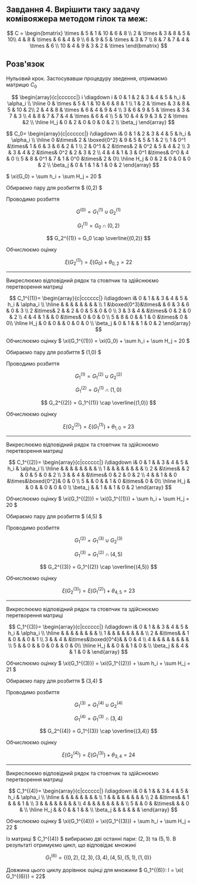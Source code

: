 ## Завдання 4. Вирішити таку задачу комівояжера методом гілок та меж:

$$
C = \begin{bmatrix}
    \times & 5 & 1 & 10 & 6 & 8 \\
    2 & \times & 3 & 8 & 5 & 10\\
    4 & 8 & \times & 6 & 4 & 9 \\
    6 & 9 & 5 & \times & 3 & 7 \\
    8 & 7 & 7 & 4 & \times & 6 \\
    10 & 4 & 9 & 3 & 2 & \times
\end{bmatrix}
$$

## Розв'язок

Нульовий крок. Застосувавши процедуру зведення, отримаємо матрицю $C_0$

$$
\begin{array}{c|cccccc|}
    i \diagdown i & 0 & 1 & 2 & 3 & 4 & 5 & h_i & \alpha_i \\ \hline
    0 & \times & 5 & 1 & 10 & 6 & 8 & 1 \\
    1 & 2 & \times & 3 & 8 & 5 & 10 & 2\\
    2 & 4 & 8 & \times & 6 & 4 & 9 & 4 \\
    3 & 6 & 9 & 5 & \times & 3 & 7 & 3 \\
    4 & 8 & 7 & 7 & 4 & \times & 6 & 4 \\
    5 & 10 & 4 & 9 & 3 & 2 & \times &2 \\ \hline
H_j & 0    & 2    & 0    & 0    & 0    & 2  \\ \beta_j 
\end{array}
$$

$$ C_0=
\begin{array}{c|cccccc|}
i\diagdown i& 0 & 1 & 2 & 3 & 4 & 5 & h_i & \alpha_i \\ \hline
0   &\times& 2    & \boxed{0^2}    & 9    & 5    & 5    & 1 & 2 \\
1   & 0^1  &\times& 1    & 6    & 3    & 6    & 2 & 1 \\
2   & 0^1    & 2    &\times& 2    & 0^2    & 5    & 4 & 2 \\
3   & 3    & 4    & 2    &\times& 0^2    & 2    & 3 & 2 \\
4   & 4    & 1    & 3    & 0^1    &\times& 0^0    & 4 & 0 \\
5   & 8    & 0^1    & 7    & 1    & 0^0    &\times& 2 & 0\\ \hline
H_j & 0    & 2    & 0    & 0    & 0    & 2  \\ \beta_j 
    & 0    & 1    & 1    & 1    & 0    & 2     
\end{array}
$$

$ \xi(G_0) = \sum h_i + \sum H_j = 20 $


Обираємо пару для розбиття $ (0,2) $

Проводимо розбиття 

$$ G^{(0)} = G_1^{(1)} \cup G_2^{(1)} $$

$$ G_1^{(1)} = G_0 \cap (0,2) $$

$$ G_2^{(1)} = G_0 \cap \overline{(0,2)} $$

Обчислюємо оцінку 

$$ \xi(G_2^{(1)}) = \xi(G_0) + \theta_{0,2}  = 22$$

---------------

Викреслюємо відповідний рядок та стовпчик та здійснюємо перетворення матриці

$$ C_1^{(1)}=
\begin{array}{c|cccccc|}
i\diagdown i& 0 & 1 &   & 3 & 4 & 5 & h_i & \alpha_i \\ \hline
    &      &      &      &      &        &      &   &   \\
1   &\boxed{0^3}&\times&      & 6    & 3      & 6    & 0 & 3 \\
2   &\times& 2    &      & 2    & 0      & 5    & 0 & 0 \\
3   & 3    & 4    &      &\times& 0      & 2    & 0 & 2 \\
4   & 4    & 1    &      & 0      &\times& 0    & 0 & 0 \\
5   & 8    & 0    &      & 1    & 0      &\times& 0 & 0\\ \hline
H_j & 0    & 0    &      & 0    & 0      & 0    \\ \beta_j 
    & 0    & 1    &      & 1    & 0      & 2     
\end{array}
$$

Обчислюємо оцінку 
$ \xi(G_1^{(1)}) = \xi(G_0) + \sum h_i + \sum H_j = 20 $


Обираємо пару для розбиття $ (1,0) $

Проводимо розбиття 

$$ G_1^{(1)} = G_1^{(2)} \cup G_2^{(2)} $$

$$ G_1^{(2)} = G_1^{(1)} \cap (1,0) $$

$$ G_2^{(2)} = G_1^{(1)} \cap \overline{(1,0)} $$

Обчислюємо оцінку 

$$ \xi(G_2^{(2)}) = \xi(G_1^{(1)}) + \theta_{1,0}  = 23$$

---------------

Викреслюємо відповідний рядок та стовпчик та здійснюємо перетворення матриці

$$ C_1^{(2)}=
\begin{array}{c|cccccc|}
i\diagdown i& 0 & 1 &   & 3 & 4 & 5 & h_i & \alpha_i \\ \hline
    &      &      &      &      &        &      &   &   \\
1   &      &      &      &      &        &      &   &   \\
2   &      &\times&      & 2    & 0      & 5    & 0 & 2 \\
3   &      & 4    &      &\times& 0      & 2    & 0 & 2 \\
4   &      & 1    &      & 0      &\times&\boxed{0^2}& 0 & 0 \\
5   &      & 0    &      & 1    & 0      &\times& 0 & 0\\ \hline
H_j &      & 0    &      & 0    & 0      & 0    \\ \beta_j 
    &      & 1    &      & 1    & 0      & 2     
\end{array}
$$

Обчислюємо оцінку 
$ \xi(G_1^{(2)}) = \xi(G_1^{(1)}) + \sum h_i + \sum H_j = 20 $


Обираємо пару для розбиття $ (4,5) $

Проводимо розбиття 

$$ G_1^{(2)} = G_1^{(3)} \cup G_2^{(3)} $$

$$ G_1^{(3)} = G_1^{(2)} \cap (4,5) $$

$$ G_2^{(3)} = G_1^{(2)} \cap \overline{(4,5)} $$

Обчислюємо оцінку 

$$ \xi(G_2^{(3)}) = \xi(G_1^{(2)}) + \theta_{4,5}  = 23$$

---------------

Викреслюємо відповідний рядок та стовпчик та здійснюємо перетворення матриці

$$ C_1^{(3)}=
\begin{array}{c|cccccc|}
i\diagdown i& 0 & 1 &   & 3 & 4 & 5 & h_i & \alpha_i \\ \hline
    &      &      &      &      &        &      &   &   \\
1   &      &      &      &      &        &      &   &   \\
2   &      &\times&      & 1    & 0      &      & 0 & 1 \\
3   &      & 4    &      &\times&\boxed{0^4}&      & 0 & 4 \\
4   &      &      &      &        &      &      &   &   \\
5   &      & 0    &      & 0    & 0      &      & 0 & 0\\ \hline
H_j &      & 0    &      & 1    & 0      &      \\ \beta_j 
    &      & 4    &      & 1    & 0      &       
\end{array}
$$



Обчислюємо оцінку 
$ \xi(G_1^{(3)}) = \xi(G_1^{(2)}) + \sum h_i + \sum H_j = 21 $

Обираємо пару для розбиття $ (3,4) $

Проводимо розбиття 

$$ G_1^{(3)} = G_1^{(4)} \cup G_2^{(4)} $$

$$ G_1^{(4)} = G_1^{(3)} \cap (3,4) $$

$$ G_2^{(4)} = G_1^{(3)} \cap \overline{(3,4)} $$

Обчислюємо оцінку 

$$ \xi(G_2^{(4)}) = \xi(G_1^{(3)}) + \theta_{3,4}  = 24$$

---------------

Викреслюємо відповідний рядок та стовпчик та здійснюємо перетворення матриці

$$ C_1^{(4)}=
\begin{array}{c|cccccc|}
i\diagdown i& 0 & 1 &   & 3 & 4 & 5 & h_i & \alpha_i \\ \hline
    &      &      &      &      &        &      &   &   \\
1   &      &      &      &      &        &      &   &   \\
2   &      &\times&      & 1    &        &      & 1 &   \\
3   &      &      &      &      &        &      &   &   \\
4   &      &      &      &      &        &      &   &   \\
5   &      & 0    &      &\times&        &      & 0  &  \\ \hline
H_j &      & 0    &      & 1    &        &      \\ \beta_j 
    &      &      &      &      &        &       
\end{array}
$$


Обчислюємо оцінку 
$ \xi(G_1^{(4)}) = \xi(G_1^{(3)}) + \sum h_i + \sum H_j = 22 $

Із матриці $ C_1^{(4)} $ вибираємо дві останні пари: $(2,3)$ та $(5,1)$. В результаті отримуємо цикл, що відповідає множині

$$ G_1^{(6)} = \{ (0,2), (2,3), (3,4), (4,5), (5,1), (1,0) \} $$

Довжина цього циклу дорівнює оцінці для множини $ G_1^{(6)}: l = \xi( G_1^{(6)}) = 22$